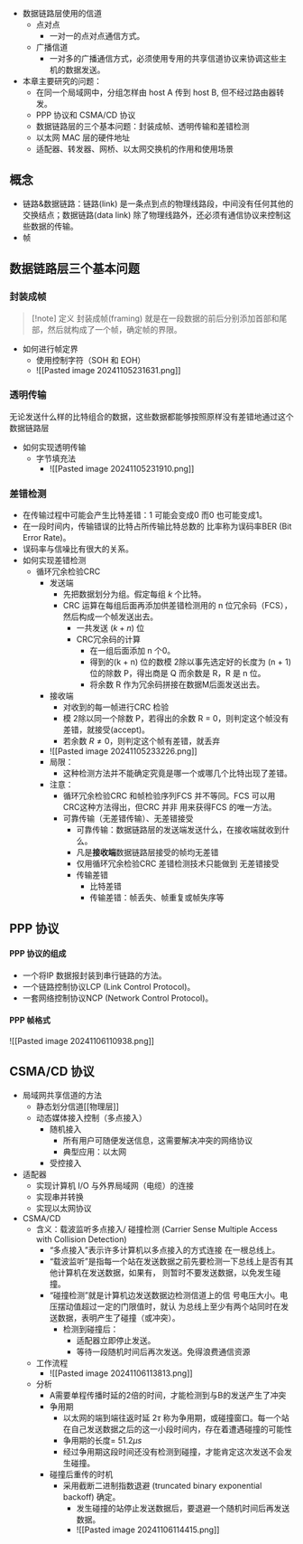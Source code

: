 - 数据链路层使用的信道
	- 点对点
		- 一对一的点对点通信方式。
	- 广播信道
		- 一对多的广播通信方式，必须使用专用的共享信道协议来协调这些主机的数据发送。
- 本章主要研究的问题：
	- 在同一个局域网中，分组怎样由 host A 传到 host B, 但不经过路由器转发。
	- PPP 协议和 CSMA/CD 协议
	- 数据链路层的三个基本问题：封装成帧、透明传输和差错检测
	- 以太网 MAC 层的硬件地址
	- 适配器、转发器、网桥、以太网交换机的作用和使用场景

## 概念
- 链路&数据链路：链路(link) 是一条点到点的物理线路段，中间没有任何其他的交换结点；数据链路(data link) 除了物理线路外，还必须有通信协议来控制这些数据的传输。
- 帧

## 数据链路层三个基本问题
### 封装成帧
>[!note] 定义
>封装成帧(framing) 就是在一段数据的前后分别添加首部和尾部，然后就构成了一个帧，确定帧的界限。

- 如何进行帧定界
	- 使用控制字符（SOH 和 EOH）
	- ![[Pasted image 20241105231631.png]]

### 透明传输
无论发送什么样的比特组合的数据，这些数据都能够按照原样没有差错地通过这个数据链路层
- 如何实现透明传输
	- 字节填充法
		- ![[Pasted image 20241105231910.png]]

### 差错检测
- 在传输过程中可能会产生比特差错：1 可能会变成0 而0 也可能变成1。
- 在一段时间内，传输错误的比特占所传输比特总数的 比率称为误码率BER (Bit Error Rate)。
- 误码率与信噪比有很大的关系。
- 如何实现差错检测
	- 循环冗余检验CRC
		- 发送端
			- 先把数据划分为组。假定每组 $k$ 个比特。
			- CRC 运算在每组后面再添加供差错检测用的 n 位冗余码（FCS），然后构成一个帧发送出去。
				-  一共发送 $(k + n)$ 位
				- CRC冗余码的计算
					- 在一组后面添加 n 个0。
					- 得到的(k + n) 位的数模 2除以事先选定好的长度为 (n + 1) 位的除数 P，得出商是 Q 而余数是 R，R 是 n 位。
					- 将余数 R 作为冗余码拼接在数据M后面发送出去。
		- 接收端
			- 对收到的每一帧进行CRC 检验
			- 模 2除以同一个除数 P，若得出的余数 R = 0，则判定这个帧没有差错，就接受(accept)。
			- 若余数 $R \neq 0$，则判定这个帧有差错，就丢弃
		- ![[Pasted image 20241105233226.png]]
		- 局限：
			- 这种检测方法并不能确定究竟是哪一个或哪几个比特出现了差错。
		- 注意：
			- 循环冗余检验CRC 和帧检验序列FCS 并不等同。FCS 可以用 CRC这种方法得出，但CRC 并非 用来获得FCS 的唯一方法。
			- 可靠传输（无差错传输）、无差错接受
				-  可靠传输：数据链路层的发送端发送什么，在接收端就收到什么。
				- 凡是**接收端**数据链路层接受的帧均无差错
				- 仅用循环冗余检验CRC 差错检测技术只能做到 无差错接受
				- 传输差错
					- 比特差错
					- 传输差错：帧丢失、帧重复或帧失序等

## PPP 协议
#### PPP 协议的组成
- 一个将IP 数据报封装到串行链路的方法。
- 一个链路控制协议LCP (Link Control Protocol)。
- 一套网络控制协议NCP (Network Control Protocol)。
#### PPP 帧格式
![[Pasted image 20241106110938.png]]
## CSMA/CD 协议
- 局域网共享信道的方法
	- 静态划分信道[[物理层]]
	- 动态媒体接入控制（多点接入）
		- 随机接入
			- 所有用户可随便发送信息，这需要解决冲突的网络协议
			- 典型应用：以太网
		- 受控接入
- 适配器
	- 实现计算机 I/O 与外界局域网（电缆）的连接
	- 实现串并转换
	- 实现以太网协议
- CSMA/CD 
	- 含义：载波监听多点接入/ 碰撞检测 (Carrier Sense Multiple Access with Collision Detection)
		- “多点接入”表示许多计算机以多点接入的方式连接 在一根总线上。
		- “载波监听”是指每一个站在发送数据之前先要检测一下总线上是否有其他计算机在发送数据，如果有， 则暂时不要发送数据，以免发生碰撞。
		- “碰撞检测”就是计算机边发送数据边检测信道上的信 号电压大小。电压摆动值超过一定的门限值时，就认 为总线上至少有两个站同时在发送数据，表明产生了碰撞（或冲突）。
			- 检测到碰撞后：
				- 适配器立即停止发送。
				- 等待一段随机时间后再次发送。免得浪费通信资源
	- 工作流程
		- ![[Pasted image 20241106113813.png]]
	- 分析
		- A需要单程传播时延的2倍的时间，才能检测到与B的发送产生了冲突
		- 争用期
			- 以太网的端到端往返时延 $2\tau$ 称为争用期，或碰撞窗口。每一个站在自己发送数据之后的这一小段时间内，存在着遭遇碰撞的可能性
			- 争用期的长度= $51.2 \mu s$
			- 经过争用期这段时间还没有检测到碰撞，才能肯定这次发送不会发生碰撞。
		- 碰撞后重传的时机
			- 采用截断二进制指数退避 (truncated binary exponential backoff) 确定。
				- 发生碰撞的站停止发送数据后，要退避一个随机时间后再发送数据。
				- ![[Pasted image 20241106114415.png]]